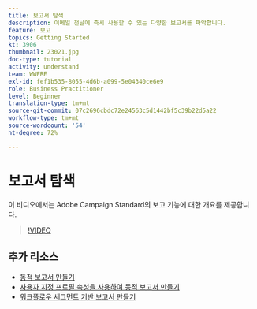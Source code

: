```yaml
---
title: 보고서 탐색
description: 이메일 전달에 즉시 사용할 수 있는 다양한 보고서를 파악합니다.
feature: 보고
topics: Getting Started
kt: 3906
thumbnail: 23021.jpg
doc-type: tutorial
activity: understand
team: WWFRE
exl-id: fef1b535-8055-4d6b-a099-5e04340ce6e9
role: Business Practitioner
level: Beginner
translation-type: tm+mt
source-git-commit: 07c2696cbdc72e24563c5d1442bf5c39b22d5a22
workflow-type: tm+mt
source-wordcount: '54'
ht-degree: 72%

---
```


# 보고서 탐색

이 비디오에서는 Adobe Campaign Standard의 보고 기능에 대한 개요를 제공합니다.

>[!VIDEO](https://video.tv.adobe.com/v/23021?quality=12)

## 추가 리소스

* [동적 보고서 만들기](/help/reporting/creating-a-dynamic-report.md)
* [사용자 지정 프로필 속성을 사용하여 동적 보고서 만들기](/help/reporting/custom-profile-attributes-dynamic-reports.md)
* [워크플로우 세그먼트 기반 보고서 만들기](/help/reporting/report-on-workflow-segments.md)
